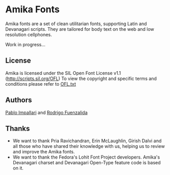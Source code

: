 Amika Fonts
======================

Amika fonts are a set of clean utilitarian fonts, supporting Latin and Devanagari scripts.
They are tailored for body text on the web and low resolution cellphones.

Work in progress...

## License

Amika is licensed under the SIL Open Font License v1.1 (<http://scripts.sil.org/OFL>)
To view the copyright and specific terms and conditions please refer to [OFL.txt](https://github.com/impallari/Amika-Devanagari-Fonts/blob/master/OFL.txt)

## Authors

[Pablo Impallari](http://www.impallari.com) and [Rodrigo Fuenzalida](http://www.rfuenzalida.com)

## Thanks

- We want to thank Pria Ravichandran, Erin McLaughlin, Girish Dalvi and all those who have shared their knowledge with us, helping us to review and improve the Amika fonts.
- We want to thank the Fedora's Lohit Font Project developers. Amika's Devanagari charset and Devanagari Open-Type feature code is based on it.